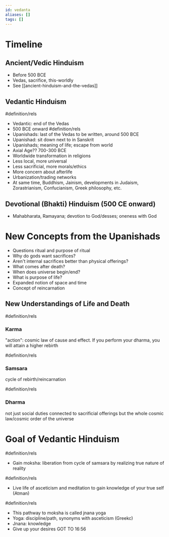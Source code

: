 ```yaml
---
id: vedanta
aliases: []
tags: []
---
```


# Timeline

## Ancient/Vedic Hinduism
- Before 500 BCE
- Vedas, sacrifice, this-worldly
- See [[ancient-hinduism-and-the-vedas]]

## Vedantic Hinduism 
#definition/rels
- Vedantic: end of the Vedas
- 500 BCE onward
#definition/rels
- Upanishads: last of the Vedas to be written, around 500 BCE
- Upanishad: sit down next to in Sanskrit
- Upanishads; meaning of life; escape from world
- Axial Age?? 700-300 BCE
- Worldwide transformation in religions
- Less local, more universal
- Less sacrificial, more morals/ethics
- More concern about afterlife
- Urbanization/trading networks
- At same time, Buddhism, Jainism, developments in Judaism, Zorastrianism, Confucianism, Greek philosophy, etc.

## Devotional (Bhakti) Hinduism (500 CE onward)
- Mahabharata, Ramayana; devotion to God/desses; oneness with God

# New Concepts from the Upanishads
- Questions ritual and purpose of ritual
- Why do gods want sacrifices?
- Aren't internal sacrifices better than physical offerings?
- What comes after death?
- When does universe begin/end?
- What is purpose of life?
- Expanded notion of space and time
- Concept of reincarnation

## New Understandings of Life and Death

#definition/rels
### Karma
"action": cosmic law of cause and effect. If you perform your dharma, you will attain a higher rebirth

#definition/rels
### Samsara
cycle of rebirth/reincarnation

#definition/rels
### Dharma
not just social duties connected to sacrificial offerings but the whole cosmic law/cosmic order of the universe

# Goal of Vedantic Hinduism
#definition/rels
- Gain moksha: liberation from cycle of samsara by realizing true nature of reality

#definition/rels
- Live life of asceticism and meditation to gain knowledge of your true self (Atman)

#definition/rels
- This pathway to moksha is called jnana yoga
- Yoga: discipline/path, synonyms with asceticism (Greekc)
- Jnana: knowledge
- Give up your desires
GOT TO 16:56

